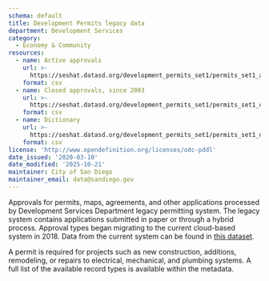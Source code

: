 ```yaml
---
schema: default
title: Development Permits legacy data
department: Development Services
category:
  - Economy & Community
resources:
  - name: Active approvals
    url: >-
      https://seshat.datasd.org/development_permits_set1/permits_set1_active_datasd.csv
    format: csv
  - name: Closed approvals, since 2003
    url: >-
      https://seshat.datasd.org/development_permits_set1/permits_set1_closed_datasd.csv
    format: csv
  - name: Dictionary
    url: >-
      https://seshat.datasd.org/development_permits_set1/permits_set1_datasd_dict.csv
    format: csv
license: 'http://www.opendefinition.org/licenses/odc-pddl'
date_issued: '2020-03-10'
date_modified: '2025-10-21'
maintainer: City of San Diego
maintainer_email: data@sandiego.gov
---
```

Approvals for permits, maps, agreements, and other applications processed by Development Services Department legacy permitting system. The legacy system contains applications submitted in paper or through a hybrid process. Approval types began migrating to the current cloud-based system in 2018. Data from the current system can be found in [this dataset](/datasets/development-permits-set2/).

<!--more-->

A permit is required for projects such as new construction, additions, remodeling, or repairs to electrical, mechanical, and plumbing systems. A full list of the available record types is available within the metadata.